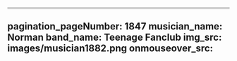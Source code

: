 ------
pagination_pageNumber: 1847
musician_name: Norman
band_name: Teenage Fanclub
img_src: images/musician1882.png
onmouseover_src: 
------